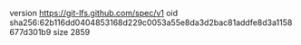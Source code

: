 version https://git-lfs.github.com/spec/v1
oid sha256:62b116dd0404853168d229c0053a55e8da3d2bac81addfe8d3a1158677d301b9
size 2859
